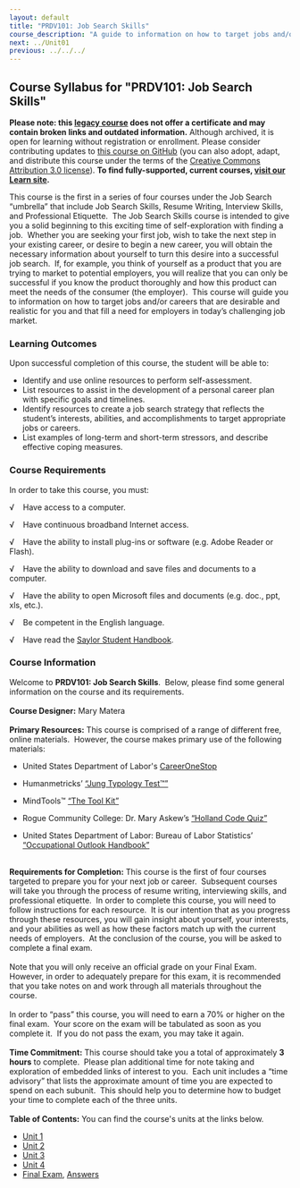 ```yaml
---
layout: default
title: "PRDV101: Job Search Skills"
course_description: "A guide to information on how to target jobs and/or careers that are desirable and realistic for you and that fill a need for employers in today’s challenging job market."
next: ../Unit01
previous: ../../../
---
```

Course Syllabus for "PRDV101: Job Search Skills"
------------------------------------------------

**Please note: this [legacy course](https://sayloracademy.zendesk.com/hc/en-us/articles/206089967) does not offer a certificate and may contain 
broken links and outdated information.** Although archived, it is open 
for learning without registration or enrollment. Please consider contributing 
updates to [this course on GitHub](https://github.com/saylordotorg/course_prdv101) 
(you can also adopt, adapt, and distribute this course under the terms of 
the [Creative Commons Attribution 3.0 license](http://creativecommons.org/licenses/by/3.0/)). **To find fully-supported, current courses, [visit our 
Learn site](https://learn.saylor.org).**

This course is the first in a series of four courses under the Job
Search “umbrella” that include Job Search Skills, Resume Writing,
Interview Skills, and Professional Etiquette.  The Job Search Skills
course is intended to give you a solid beginning to this exciting time
of self-exploration with finding a job.  Whether you are seeking your
first job, wish to take the next step in your existing career, or desire
to begin a new career, you will obtain the necessary information about
yourself to turn this desire into a successful job search.  If, for
example, you think of yourself as a product that you are trying to
market to potential employers, you will realize that you can only be
successful if you know the product thoroughly and how this product can
meet the needs of the consumer (the employer).  This course will guide
you to information on how to target jobs and/or careers that are
desirable and realistic for you and that fill a need for employers in
today’s challenging job market.

### Learning Outcomes

Upon successful completion of this course, the student will be able to:

-   Identify and use online resources to perform self-assessment.
-   List resources to assist in the development of a personal career
    plan with specific goals and timelines.
-   Identify resources to create a job search strategy that reflects the
    student’s interests, abilities, and accomplishments to target
    appropriate jobs or careers.
-   List examples of long-term and short-term stressors, and describe
    effective coping measures.

### Course Requirements

In order to take this course, you must:  
  
 √    Have access to a computer.  
  
 √    Have continuous broadband Internet access.  
  
 √    Have the ability to install plug-ins or software (e.g. Adobe
Reader or Flash).  
  
 √    Have the ability to download and save files and documents to a
computer.  
  
 √    Have the ability to open Microsoft files and documents (e.g. doc.,
ppt, xls, etc.).  
  
 √    Be competent in the English language.  
  
 √    Have read the [Saylor Student
Handbook](https://resources.saylor.org/wwwresources/archived/site/wp-content/uploads/2012/05/Saylor-StudentHandbook.pdf).  

### Course Information

Welcome to **PRDV101: Job Search Skills**.  Below, please find some
general information on the course and its requirements.  
    
 **Course Designer:** Mary Matera  
    
 **Primary Resources:** This course is comprised of a range of different
free, online materials.  However, the course makes primary use of the
following materials:  

-   United States Department of
    Labor's [CareerOneStop](http://www.careeronestop.org/ReEmployment/)

<!-- -->

-   Humanmetricks’ [“Jung Typology
    Test™”](http://www.humanmetrics.com/cgi-win/JungType.htm)

<!-- -->

-   MindTools™ [“The Tool
    Kit”](http://www.mindtools.com/fulltoolkit.htm)

<!-- -->

-   Rogue Community College: Dr. Mary Askew’s [“Holland Code
    Quiz”](http://www.roguecc.edu/Counseling/HollandCodes/)

<!-- -->

-   United States Department of Labor: Bureau of Labor Statistics’
    [“Occupational Outlook Handbook”](http://www.bls.gov/ooh/)

   
 **Requirements for Completion:** This course is the first of four
courses targeted to prepare you for your next job or career.  Subsequent
courses will take you through the process of resume writing,
interviewing skills, and professional etiquette.  In order to complete
this course, you will need to follow instructions for each resource.  It
is our intention that as you progress through these resources, you will
gain insight about yourself, your interests, and your abilities as well
as how these factors match up with the current needs of employers.  At
the conclusion of the course, you will be asked to complete a final
exam.   
    
 Note that you will only receive an official grade on your Final Exam. 
However, in order to adequately prepare for this exam, it is recommended
that you take notes on and work through all materials throughout the
course.  
    
 In order to “pass” this course, you will need to earn a 70% or higher
on the final exam.  Your score on the exam will be tabulated as soon as
you complete it.  If you do not pass the exam, you may take it again.  
    
 **Time Commitment:** This course should take you a total of
approximately **3 hours** to complete.  Please plan additional time for
note taking and exploration of embedded links of interest to you.  Each
unit includes a “time advisory” that lists the approximate amount of
time you are expected to spend on each subunit.  This should help you to
determine how to budget your time to complete each of the three units.  
    
**Table of Contents:** You can find the course's units at the links below.

- [Unit 1](https://legacy.saylor.org/prdv101/Unit01/)
- [Unit 2](https://legacy.saylor.org/prdv101/Unit02/)
- [Unit 3](https://legacy.saylor.org/prdv101/Unit03/)
- [Unit 4](https://legacy.saylor.org/prdv101/Unit04/)
- [Final Exam](http://saylordotorg.github.io/LegacyExams/PRDV/PRDV101/PRDV101-FinalExam.html), [Answers](http://saylordotorg.github.io/LegacyExams/PRDV/PRDV101/PRDV101-FinalExam-Answers.html)
